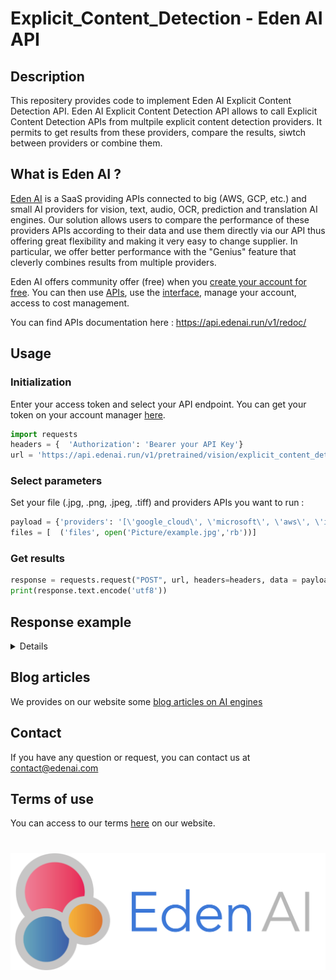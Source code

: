 # Explicit_Content_Detection - Eden AI API
## Description
This repositery provides code to implement Eden AI Explicit Content Detection  API. Eden AI Explicit Content Detection API allows to call Explicit Content Detection APIs from multpile explicit content detection providers. It permits to get results from these providers, compare the results, siwtch between providers or combine them.

## What is Eden AI ?
[Eden AI](https://www.edanai.co/) is a SaaS providing APIs connected to big (AWS, GCP, etc.) and small AI providers for vision, text, audio, OCR, prediction and translation AI engines. Our solution allows users to compare the performance of these providers APIs according to their data and use them directly via our API thus offering great flexibility and making it very easy to change supplier. In particular, we offer better performance with the "Genius" feature that cleverly combines results from multiple providers.

Eden AI offers community offer (free) when you [create your account for free](https://app.edenai.run/user/login). You can then use [APIs](https://api.edenai.run/v1/redoc/), use the [interface](https://app.edenai.run/bricks/default), manage your account, access to cost management.

You can find APIs documentation here : https://api.edenai.run/v1/redoc/

## Usage
### Initialization
Enter your access token and select your API endpoint. You can get your token on your account manager [here](https://www.ai-compare.com/accounts/login/?next=/my_apis/my_account).
```python
import requests
headers = {  'Authorization': 'Bearer your API Key'}
url = 'https://api.edenai.run/v1/pretrained/vision/explicit_content_detection'
```
### Select parameters 
Set your file (.jpg, .png, .jpeg, .tiff) and providers APIs you want to run :
```python
payload = {'providers': '[\'google_cloud\', \'microsoft\', \'aws\', \'ibm\']'}
files = [  ('files', open('Picture/example.jpg','rb'))]
```
### Get results
```python
response = requests.request("POST", url, headers=headers, data = payload, files = files)
print(response.text.encode('utf8'))
```

## Response example
<details>
</summary>

```json
[
  {
    "solution_name": "Google Cloud",
    "execution_time": "1.372380",
    "result": {
      "image_path": "media/data/files/94025962_235348981071578_8173325693455695872_n_BZ2ZYv4.jpg",
      "labels": [
        "Adult",
        "Spoof",
        "Medical",
        "Gore",
        "Racy"
      ],
      "likelihood": [
        1,
        1,
        2,
        1,
        2
      ]
    },
    "api_response": {
      "adult": "VERY_UNLIKELY",
      "spoof": "VERY_UNLIKELY",
      "medical": "UNLIKELY",
      "violence": "VERY_UNLIKELY",
      "racy": "UNLIKELY"
    },
    "status": "Success"
  },
  {
    "solution_name": "Microsoft Azure",
    "execution_time": "1.615618",
    "result": {
      "image_path": "media/data/files/94025962_235348981071578_8173325693455695872_n_BZ2ZYv4.jpg",
      "labels": [
        "Gore",
        "Adult",
        "Racy"
      ],
      "likelihood": [
        1,
        1,
        1
      ]
    },
    "api_response": {
      "adult": {
        "isAdultContent": false,
        "isRacyContent": false,
        "isGoryContent": false,
        "adultScore": 0.00341306091286242,
        "racyScore": 0.004433806985616684,
        "goreScore": 0.08777628093957901
      },
      "requestId": "6b8a21fe-c7e0-47e7-8c5e-f605d0da9b72",
      "metadata": {
        "width": 900,
        "height": 1900,
        "format": "Jpeg"
      }
    },
    "status": "Success"
  },
  {
    "solution_name": "Amazon Web Services",
    "execution_time": "2.842318",
    "result": {
      "image_path": "media/data/files/94025962_235348981071578_8173325693455695872_n_BZ2ZYv4.jpg",
      "labels": [],
      "likelihood": []
    },
    "api_response": [],
    "status": "Success"
  },
  {
    "solution_name": "Genius",
    "nb_Provider": 3,
    "status": "Success",
    "result": {
      "labels": [
        "Adult",
        "Spoof",
        "Medical",
        "Gore",
        "Racy"
      ],
      "likelihood": [
        1,
        1,
        2,
        1,
        2
      ]
    }
  }
]
```

</details>

## Blog articles
We provides on our website some [blog articles on AI engines](https://www.edenai.co/blog)

## Contact
If you have any question or request, you can contact us at contact@edenai.com

## Terms of use
You can access to our terms [here](https://www.edenai.co/terms) on our website.

#
![Screenshot](https://github.com/ai-compare/Speech_to_text-API/blob/ba9d4f1668d8758141f24240d1287640b4211c63/Logo%20complet%20Eden%20AI%20-%20format%20PNG.png)
